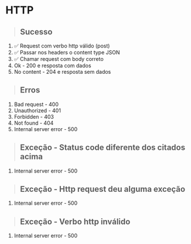 # HTTP

> ## Sucesso
1. ✅ Request com verbo http válido (post)
2. ✅ Passar nos headers o content type JSON
3. ✅ Chamar request com body correto
4. Ok - 200 e resposta com dados
5. No content - 204 e resposta sem dados
   
> ## Erros
1. Bad request - 400
2. Unauthorized - 401
3. Forbidden - 403
4. Not found - 404
5. Internal server error - 500

> ## Exceção - Status code diferente dos citados acima
1. Internal server error - 500
   
> ## Exceção - Http request deu alguma exceção
1. Internal server error - 500

> ## Exceção - Verbo http inválido
1. Internal server error - 500
